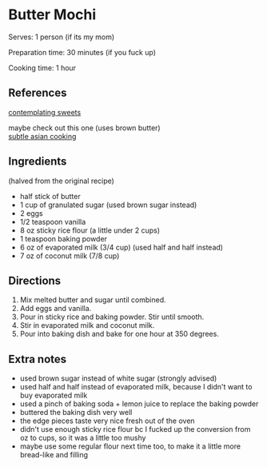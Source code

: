 # Butter Mochi

Serves:
1 person (if its my mom)

Preparation time:
30 minutes (if you fuck up)

Cooking time:
1 hour

## References

[contemplating sweets](https://www.contemplatingsweets.com/hawaiian-butter-mochi/)

maybe check out this one (uses brown butter)  
[subtle asian cooking](https://www.facebook.com/groups/subtleasiancooking/permalink/3457106367638143)

## Ingredients

(halved from the original recipe)
- half stick of butter
- 1 cup of granulated sugar (used brown sugar instead)
- 2 eggs
- 1/2 teaspoon vanilla
- 8 oz sticky rice flour (a little under 2 cups)
- 1 teaspoon baking powder
- 6 oz of evaporated milk (3/4 cup) (used half and half instead)
- 7 oz of coconut milk (7/8 cup)

## Directions

1. Mix melted butter and sugar until combined. 
2. Add eggs and vanilla. 
3. Pour in sticky rice and baking powder. Stir until smooth.
4. Stir in evaporated milk and coconut milk.
5. Pour into baking dish and bake for one hour at 350 degrees.

## Extra notes

- used brown sugar instead of white sugar (strongly advised)
- used half and half instead of evaporated milk, because I didn't want to buy evaporated milk
- used a pinch of baking soda + lemon juice to replace the baking powder
- buttered the baking dish very well
- the edge pieces taste very nice fresh out of the oven
- didn't use enough sticky rice flour bc I fucked up the conversion from oz to cups, so it was a little too mushy
- maybe use some regular flour next time too, to make it a little more bread-like and filling
